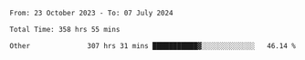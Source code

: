 

<!--START_SECTION:waka-->

```txt
From: 23 October 2023 - To: 07 July 2024

Total Time: 358 hrs 55 mins

Other              307 hrs 31 mins ███████████▓░░░░░░░░░░░░░   46.14 %
```

<!--END_SECTION:waka-->
